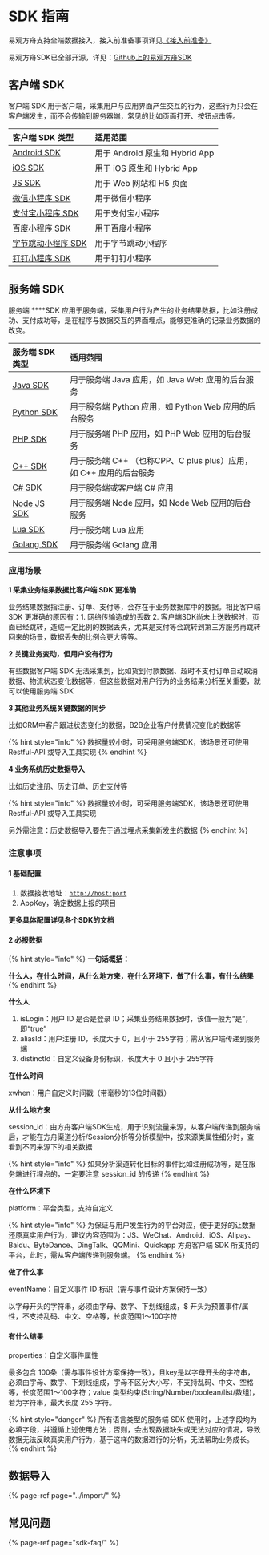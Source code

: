 # SDK 指南

易观方舟支持全端数据接入，接入前准备事项详见[《接入前准备》](../prepare/)

易观方舟SDK已全部开源，详见：[Github上的易观方舟SDK](https://github.com/analysys)

## 客户端 SDK 

客户端 SDK 用于客户端，采集用户与应用界面产生交互的行为，这些行为只会在客户端发生，而不会传输到服务器端，常见的比如页面打开、按钮点击等。

| 客户端 SDK 类型 | 适用范围 |
| :--- | :--- |
| [Android SDK](android/) | 用于 Android 原生和 Hybrid App |
| [iOS SDK](ios/) | 用于 iOS 原生和 Hybrid App |
| [JS SDK](js/) | 用于 Web 网站和 H5 页面 |
| [微信小程序 SDK](wx/) | 用于微信小程序 |
| [支付宝小程序 SDK](alipay/) | 用于支付宝小程序 |
| [百度小程序 SDK](baidu.md) | 用于百度小程序 |
| [字节跳动小程序 SDK](bytedance.md) | 用于字节跳动小程序 |
| [钉钉小程序 SDK ](dingtalk.md) | 用于钉钉小程序 |

## **服务端 SDK**

服务端 ****SDK 应用于服务端，采集用户行为产生的业务结果数据，比如注册成功、支付成功等，是在程序与数据交互的界面埋点，能够更准确的记录业务数据的改变。

| 服务端 SDK 类型 | 适用范围 |
| :--- | :--- |
| [Java SDK](java.md) | 用于服务端 Java 应用，如 Java Web 应用的后台服务 |
| [Python SDK](python.md) | 用于服务端 Python 应用，如 Python Web 应用的后台服务 |
| [PHP SDK](php.md) | 用于服务端 PHP 应用，如 PHP Web 应用的后台服务 |
| [C++ SDK](c++.md) | 用于服务端 C++ （也称CPP、C plus plus）应用，如 C++ 应用的后台服务 |
| [C\# SDK](dotnet.md) | 用于服务端或客户端 C\# 应用 |
| [Node JS SDK](node-sdk.md) | 用于服务端 Node 应用，如 Node Web 应用的后台服务 |
| [Lua SDK](lua-sdk.md) | 用于服务端 Lua 应用 |
| [Golang SDK](golang-sdk.md) | 用于服务端 Golang 应用 |

### 应用场景

**1 采集业务结果数据比客户端 SDK 更准确**

业务结果数据指注册、订单、支付等，会存在于业务数据库中的数据。相比客户端 SDK 更准确的原因有：1. 网络传输造成的丢数  2. 客户端SDK尚未上送数据时，页面已经跳转，造成一定比例的数据丢失，尤其是支付等会跳转到第三方服务再跳转回来的场景，数据丢失的比例会更大等等。

**2 关键业务变动，但用户没有行为**

有些数据客户端 SDK 无法采集到，比如货到付款数据、超时不支付订单自动取消数据、物流状态变化数据等，但这些数据对用户行为的业务结果分析至关重要，就可以使用服务端 SDK

**3 其他业务系统关键数据的同步**

比如CRM中客户跟进状态变化的数据，B2B企业客户付费情况变化的数据等

{% hint style="info" %}
数据量较小时，可采用服务端SDK，该场景还可使用 Restful-API 或导入工具实现
{% endhint %}

**4 业务系统历史数据导入**

比如历史注册、历史订单、历史支付等

{% hint style="info" %}
数据量较小时，可采用服务端SDK，该场景还可使用 Restful-API 或导入工具实现

另外需注意：历史数据导入要先于通过埋点采集新发生的数据
{% endhint %}

### **注意事项**

#### **1 基础配置**

1. 数据接收地址：[`http://host:port`](http://hostport/)
2. AppKey，确定数据上报的项目

**更多具体配置详见各个SDK的文档**

#### **2 必报数据**

{% hint style="info" %}
**一句话概括：**

**什么人，在什么时间，从什么地方来，在什么环境下，做了什么事，有什么结果**
{% endhint %}

**什么人**

1. isLogin：用户 ID 是否是登录 ID；采集业务结果数据时，该值一般为“是”，即“true”
2. aliasId：用户注册 ID，长度大于 0，且小于 255字符；需从客户端传递到服务端
3. distinctId：自定义设备身份标识，长度大于 0 且小于 255字符

**在什么时间**

xwhen：用户自定义时间戳（带毫秒的13位时间戳）

**从什么地方来**

session\_id：由方舟客户端SDK生成，用于识别流量来源，从客户端传递到服务端后，才能在方舟渠道分析/Session分析等分析模型中，按来源类属性细分时，查看到不同来源下的相关数据

{% hint style="info" %}
如果分析渠道转化目标的事件比如注册成功等，是在服务端进行埋点的，一定要注意 session\_id 的传递
{% endhint %}

**在什么环境下**

platform：平台类型，支持自定义

{% hint style="info" %}
为保证与用户发生行为的平台对应，便于更好的让数据还原真实用户行为，建议内容范围为：JS、WeChat、Android、iOS、Alipay、Baidu、ByteDance、DingTalk、QQMini、Quickapp 方舟客户端 SDK 所支持的平台，此时，需从客户端传递到服务端。
{% endhint %}

**做了什么事**

eventName：自定义事件 ID 标识（需与事件设计方案保持一致）

以字母开头的字符串，必须由字母、数字、下划线组成，$ 开头为预置事件/属性，不支持乱码、中文、空格等，长度范围1～100字符

#### **有什么结果**

properties：自定义事件属性

最多包含 100条（需与事件设计方案保持一致），且key是以字母开头的字符串，必须由字母、数字、下划线组成，字母不区分大小写，不支持乱码、中文、空格等，长度范围1～100字符；value 类型约束\(String/Number/boolean/list/数组\)，若为字符串，最大长度 255 字符。

{% hint style="danger" %}
所有语言类型的服务端 SDK 使用时，上述字段均为必填字段，并遵循上述使用方法；否则，会出现数据缺失或无法对应的情况，导致数据无法反映真实用户行为，基于这样的数据进行的分析，无法帮助业务成长。
{% endhint %}

## **数据导入**

{% page-ref page="../import/" %}

## 常见问题

{% page-ref page="sdk-faq/" %}

